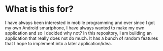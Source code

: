 # What is this for?

I have always been interested in mobile programming and ever since I got my own
Android smartphone, I have always wanted to make my own application and so I 
decided why not? In this repository, I am building an application that really 
does not do much. It has a bunch of random features that I hope to implement
into a later application/idea.
